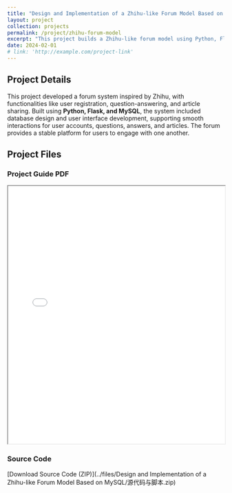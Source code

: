 ```yaml
---
title: "Design and Implementation of a Zhihu-like Forum Model Based on MySQL"
layout: project
collection: projects
permalink: /project/zhihu-forum-model
excerpt: "This project builds a Zhihu-like forum model using Python, Flask, and MySQL, supporting user interactions and content sharing."
date: 2024-02-01
# link: 'http://example.com/project-link'
---
```


## Project Details

This project developed a forum system inspired by Zhihu, with functionalities like user registration, question-answering, and article sharing. Built using **Python, Flask, and MySQL**, the system included database design and user interface development, supporting smooth interactions for user accounts, questions, answers, and articles. The forum provides a stable platform for users to engage with one another.

## Project Files

<!-- ### Project Screenshot
![Project Screenshot](assets/images/project-screenshot.png) -->

### Project Guide PDF
<iframe src="../files/Design and Implementation of a Zhihu-like Forum Model Based on MySQL/系统详细设计说明书.pdf" width="100%" height="600px">
    Your browser does not support PDF viewing. Please download the file <a href="../files/Design and Implementation of a Zhihu-like Forum Model Based on MySQL/系统详细设计说明书.pdf">Click here to download the PDF</a>
</iframe>

<!-- ### Project Report DOCX
[Download Project Report (DOCX)](assets/files/project-report.docx)

### Project Video
<video width="100%" controls>
  <source src="{{ site.baseurl }}/assets/videos/project-video.mp4" type="video/mp4">
  Your browser does not support the video tag. Please download the video file <a href="{{ site.baseurl }}/assets/videos/project-video.mp4">Click here to download the video</a>.
</video> -->

### Source Code
[Download Source Code (ZIP)](../files/Design and Implementation of a Zhihu-like Forum Model Based on MySQL/源代码与脚本.zip)
